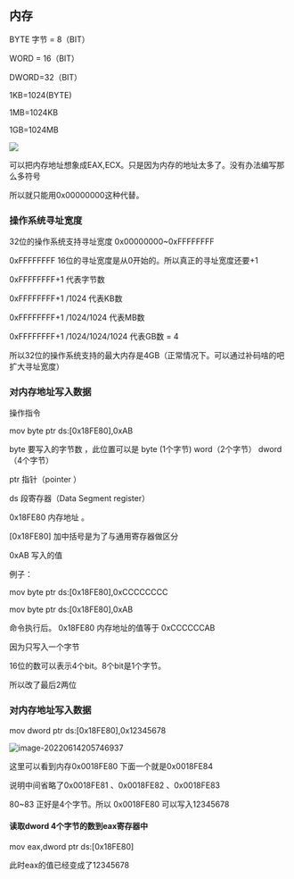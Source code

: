 ## 内存

BYTE 字节 =  8（BIT）

WORD = 16（BIT）

DWORD=32（BIT）



1KB=1024(BYTE)

1MB=1024KB

1GB=1024MB



![](F:\liming\md\od_img\image-20220614202741098.png)

可以把内存地址想象成EAX,ECX。只是因为内存的地址太多了。没有办法编写那么多符号

所以就只能用0x00000000这种代替。

### 操作系统寻址宽度

32位的操作系统支持寻址宽度 0x00000000~0xFFFFFFFF

0xFFFFFFFF  16位的寻址宽度是从0开始的。所以真正的寻址宽度还要+1  

 0xFFFFFFFF+1 代表字节数

0xFFFFFFFF+1 /1024 代表KB数

0xFFFFFFFF+1 /1024/1024 代表MB数

0xFFFFFFFF+1 /1024/1024/1024 代表GB数 = 4

所以32位的操作系统支持的最大内存是4GB（正常情况下。可以通过补码啥的吧扩大寻址宽度）



### 对内存地址写入数据

操作指令

mov byte ptr ds:[0x18FE80],0xAB

byte 要写入的字节数 ，此位置可以是 byte (1个字节)  word（2个字节） dword（4个字节）

ptr 指针（pointer ）

ds 段寄存器（Data Segment register）

0x18FE80 内存地址  。

[0x18FE80] 加中括号是为了与通用寄存器做区分

0xAB 写入的值

例子：

mov byte ptr ds:[0x18FE80],0xCCCCCCCC

mov byte ptr ds:[0x18FE80],0xAB  

命令执行后。 0x18FE80 内存地址的值等于 0xCCCCCCAB

因为只写入一个字节

16位的数可以表示4个bit。8个bit是1个字节。

所以改了最后2两位

### 对内存地址写入数据

mov dword ptr ds:[0x18FE80],0x12345678





![image-20220614205746937](F:\liming\md\od_img\image-20220614205746937.png)

这里可以看到内存0x0018FE80 下面一个就是0x0018FE84

说明中间省略了0x0018FE81 、0x0018FE82 、0x0018FE83

80~83 正好是4个字节。所以 0x0018FE80 可以写入12345678

#### 读取dword 4个字节的数到eax寄存器中

mov eax,dword ptr ds:[0x18FE80]

此时eax的值已经变成了12345678
